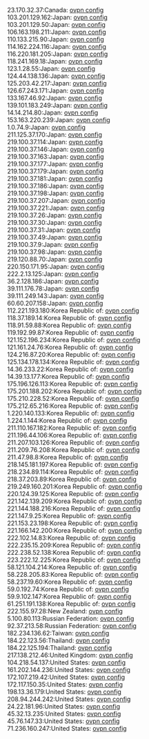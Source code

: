 23.170.32.37:Canada: [ovpn config](vpn/23_170_32_37.ovpn)  
103.201.129.162:Japan: [ovpn config](vpn/103_201_129_162.ovpn)  
103.201.129.50:Japan: [ovpn config](vpn/103_201_129_50.ovpn)  
106.163.198.211:Japan: [ovpn config](vpn/106_163_198_211.ovpn)  
110.133.215.90:Japan: [ovpn config](vpn/110_133_215_90.ovpn)  
114.162.224.116:Japan: [ovpn config](vpn/114_162_224_116.ovpn)  
116.220.181.205:Japan: [ovpn config](vpn/116_220_181_205.ovpn)  
118.241.169.18:Japan: [ovpn config](vpn/118_241_169_18.ovpn)  
123.1.28.55:Japan: [ovpn config](vpn/123_1_28_55.ovpn)  
124.44.138.136:Japan: [ovpn config](vpn/124_44_138_136.ovpn)  
125.203.42.217:Japan: [ovpn config](vpn/125_203_42_217.ovpn)  
126.67.243.171:Japan: [ovpn config](vpn/126_67_243_171.ovpn)  
133.167.46.92:Japan: [ovpn config](vpn/133_167_46_92.ovpn)  
139.101.183.249:Japan: [ovpn config](vpn/139_101_183_249.ovpn)  
14.14.214.80:Japan: [ovpn config](vpn/14_14_214_80.ovpn)  
153.163.220.239:Japan: [ovpn config](vpn/153_163_220_239.ovpn)  
1.0.74.9:Japan: [ovpn config](vpn/1_0_74_9.ovpn)  
211.125.37.170:Japan: [ovpn config](vpn/211_125_37_170.ovpn)  
219.100.37.114:Japan: [ovpn config](vpn/219_100_37_114.ovpn)  
219.100.37.146:Japan: [ovpn config](vpn/219_100_37_146.ovpn)  
219.100.37.163:Japan: [ovpn config](vpn/219_100_37_163.ovpn)  
219.100.37.177:Japan: [ovpn config](vpn/219_100_37_177.ovpn)  
219.100.37.179:Japan: [ovpn config](vpn/219_100_37_179.ovpn)  
219.100.37.181:Japan: [ovpn config](vpn/219_100_37_181.ovpn)  
219.100.37.186:Japan: [ovpn config](vpn/219_100_37_186.ovpn)  
219.100.37.198:Japan: [ovpn config](vpn/219_100_37_198.ovpn)  
219.100.37.207:Japan: [ovpn config](vpn/219_100_37_207.ovpn)  
219.100.37.221:Japan: [ovpn config](vpn/219_100_37_221.ovpn)  
219.100.37.26:Japan: [ovpn config](vpn/219_100_37_26.ovpn)  
219.100.37.30:Japan: [ovpn config](vpn/219_100_37_30.ovpn)  
219.100.37.31:Japan: [ovpn config](vpn/219_100_37_31.ovpn)  
219.100.37.49:Japan: [ovpn config](vpn/219_100_37_49.ovpn)  
219.100.37.9:Japan: [ovpn config](vpn/219_100_37_9.ovpn)  
219.100.37.98:Japan: [ovpn config](vpn/219_100_37_98.ovpn)  
219.120.88.70:Japan: [ovpn config](vpn/219_120_88_70.ovpn)  
220.150.171.95:Japan: [ovpn config](vpn/220_150_171_95.ovpn)  
222.2.13.125:Japan: [ovpn config](vpn/222_2_13_125.ovpn)  
36.2.128.186:Japan: [ovpn config](vpn/36_2_128_186.ovpn)  
39.111.176.78:Japan: [ovpn config](vpn/39_111_176_78.ovpn)  
39.111.249.143:Japan: [ovpn config](vpn/39_111_249_143.ovpn)  
60.60.207.158:Japan: [ovpn config](vpn/60_60_207_158.ovpn)  
112.221.193.180:Korea Republic of: [ovpn config](vpn/112_221_193_180.ovpn)  
118.37.189.14:Korea Republic of: [ovpn config](vpn/118_37_189_14.ovpn)  
118.91.59.88:Korea Republic of: [ovpn config](vpn/118_91_59_88.ovpn)  
119.192.99.87:Korea Republic of: [ovpn config](vpn/119_192_99_87.ovpn)  
121.152.196.234:Korea Republic of: [ovpn config](vpn/121_152_196_234.ovpn)  
121.161.24.76:Korea Republic of: [ovpn config](vpn/121_161_24_76.ovpn)  
124.216.87.20:Korea Republic of: [ovpn config](vpn/124_216_87_20.ovpn)  
125.134.178.134:Korea Republic of: [ovpn config](vpn/125_134_178_134.ovpn)  
14.36.233.22:Korea Republic of: [ovpn config](vpn/14_36_233_22.ovpn)  
14.39.13.177:Korea Republic of: [ovpn config](vpn/14_39_13_177.ovpn)  
175.196.126.113:Korea Republic of: [ovpn config](vpn/175_196_126_113.ovpn)  
175.201.188.202:Korea Republic of: [ovpn config](vpn/175_201_188_202.ovpn)  
175.210.228.52:Korea Republic of: [ovpn config](vpn/175_210_228_52.ovpn)  
175.212.65.216:Korea Republic of: [ovpn config](vpn/175_212_65_216.ovpn)  
1.220.140.133:Korea Republic of: [ovpn config](vpn/1_220_140_133.ovpn)  
1.224.1.144:Korea Republic of: [ovpn config](vpn/1_224_1_144.ovpn)  
211.110.167.182:Korea Republic of: [ovpn config](vpn/211_110_167_182.ovpn)  
211.196.44.106:Korea Republic of: [ovpn config](vpn/211_196_44_106.ovpn)  
211.207.103.126:Korea Republic of: [ovpn config](vpn/211_207_103_126.ovpn)  
211.209.76.208:Korea Republic of: [ovpn config](vpn/211_209_76_208.ovpn)  
211.47.98.8:Korea Republic of: [ovpn config](vpn/211_47_98_8.ovpn)  
218.145.181.197:Korea Republic of: [ovpn config](vpn/218_145_181_197.ovpn)  
218.234.89.114:Korea Republic of: [ovpn config](vpn/218_234_89_114.ovpn)  
218.37.203.89:Korea Republic of: [ovpn config](vpn/218_37_203_89.ovpn)  
219.249.160.201:Korea Republic of: [ovpn config](vpn/219_249_160_201.ovpn)  
220.124.39.125:Korea Republic of: [ovpn config](vpn/220_124_39_125.ovpn)  
221.142.139.209:Korea Republic of: [ovpn config](vpn/221_142_139_209.ovpn)  
221.144.188.216:Korea Republic of: [ovpn config](vpn/221_144_188_216.ovpn)  
221.147.9.25:Korea Republic of: [ovpn config](vpn/221_147_9_25.ovpn)  
221.153.23.198:Korea Republic of: [ovpn config](vpn/221_153_23_198.ovpn)  
221.166.142.200:Korea Republic of: [ovpn config](vpn/221_166_142_200.ovpn)  
222.102.14.83:Korea Republic of: [ovpn config](vpn/222_102_14_83.ovpn)  
222.235.15.209:Korea Republic of: [ovpn config](vpn/222_235_15_209.ovpn)  
222.238.52.138:Korea Republic of: [ovpn config](vpn/222_238_52_138.ovpn)  
223.222.12.225:Korea Republic of: [ovpn config](vpn/223_222_12_225.ovpn)  
58.121.104.214:Korea Republic of: [ovpn config](vpn/58_121_104_214.ovpn)  
58.228.205.83:Korea Republic of: [ovpn config](vpn/58_228_205_83.ovpn)  
58.237.19.60:Korea Republic of: [ovpn config](vpn/58_237_19_60.ovpn)  
59.0.192.74:Korea Republic of: [ovpn config](vpn/59_0_192_74.ovpn)  
59.9.102.147:Korea Republic of: [ovpn config](vpn/59_9_102_147.ovpn)  
61.251.191.138:Korea Republic of: [ovpn config](vpn/61_251_191_138.ovpn)  
222.155.97.28:New Zealand: [ovpn config](vpn/222_155_97_28.ovpn)  
5.100.80.113:Russian Federation: [ovpn config](vpn/5_100_80_113.ovpn)  
92.37.213.58:Russian Federation: [ovpn config](vpn/92_37_213_58.ovpn)  
182.234.136.62:Taiwan: [ovpn config](vpn/182_234_136_62.ovpn)  
184.22.123.56:Thailand: [ovpn config](vpn/184_22_123_56.ovpn)  
184.22.125.194:Thailand: [ovpn config](vpn/184_22_125_194.ovpn)  
217.138.212.46:United Kingdom: [ovpn config](vpn/217_138_212_46.ovpn)  
104.218.54.137:United States: [ovpn config](vpn/104_218_54_137.ovpn)  
161.202.144.236:United States: [ovpn config](vpn/161_202_144_236.ovpn)  
172.107.219.42:United States: [ovpn config](vpn/172_107_219_42.ovpn)  
172.117.150.35:United States: [ovpn config](vpn/172_117_150_35.ovpn)  
198.13.36.179:United States: [ovpn config](vpn/198_13_36_179.ovpn)  
208.94.244.242:United States: [ovpn config](vpn/208_94_244_242.ovpn)  
24.22.181.96:United States: [ovpn config](vpn/24_22_181_96.ovpn)  
45.32.13.235:United States: [ovpn config](vpn/45_32_13_235.ovpn)  
45.76.147.33:United States: [ovpn config](vpn/45_76_147_33.ovpn)  
71.236.160.247:United States: [ovpn config](vpn/71_236_160_247.ovpn)  
